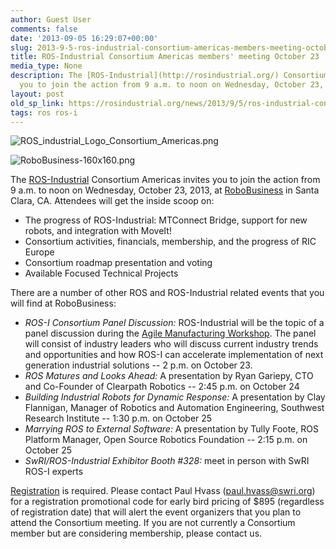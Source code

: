 ```yaml
---
author: Guest User
comments: false
date: '2013-09-05 16:29:07+00:00'
slug: 2013-9-5-ros-industrial-consortium-americas-members-meeting-october-23
title: ROS-Industrial Consortium Americas members' meeting October 23
media_type: None
description: The [ROS-Industrial](http://rosindustrial.org/) Consortium Americas invites
  you to join the action from 9 a.m. to noon on Wednesday, October 23, ...
layout: post
old_sp_link: https://rosindustrial.org/news/2013/9/5/ros-industrial-consortium-americas-members-meeting-october-23
tags: ros ros-i
---
```




![ROS_industrial_Logo_Consortium_Americas.png](https://images.squarespace-cdn.com/content/v1/51df34b1e4b08840dcfd2841/1378398540498-3263QQD0UE981I1X3OJV/ROS_industrial_Logo_Consortium_Americas.png)

![RoboBusiness-160x160.png](https://images.squarespace-cdn.com/content/v1/51df34b1e4b08840dcfd2841/1378398753183-U7RUFHTLIUDWT963IAG3/RoboBusiness-160x160.png)

The [ROS-Industrial](http://rosindustrial.org/) Consortium Americas invites you to join the action from 9 a.m. to noon on Wednesday, October 23, 2013, at [RoboBusiness](http://www.robobusiness.com/2013/) in Santa Clara, CA. Attendees will get the inside scoop on:

* The progress of ROS-Industrial: MTConnect Bridge, support for new robots, and integration with MoveIt!
* Consortium activities, financials, membership, and the progress of RIC Europe
* Consortium roadmap presentation and voting
* Available Focused Technical Projects

There are a number of other ROS and ROS-Industrial related events that you will find at RoboBusiness:

* *ROS-I Consortium Panel Discussion:* ROS-Industrial will be the topic of a panel discussion during the [Agile Manufacturing Workshop](http://www.robobusiness.com/2013/program/w-am/). The panel will consist of industry leaders who will discuss current industry trends and opportunities and how ROS-I can accelerate implementation of next generation industrial solutions -- 2 p.m. on October 23.
* *ROS Matures and Looks Ahead:* A presentation by Ryan Gariepy, CTO and Co-Founder of Clearpath Robotics -- 2:45 p.m. on October 24
* *Building Industrial Robots for Dynamic Response:* A presentation by Clay Flannigan, Manager of Robotics and Automation Engineering, Southwest Research Institute -- 1:30 p.m. on October 25
* *Marrying ROS to External Software:* A presentation by Tully Foote, ROS Platform Manager, Open Source Robotics Foundation -- 2:15 p.m. on October 25
* *SwRI/ROS-Industrial Exhibitor Booth #328:* meet in person with SwRI ROS-I experts

[Registration](http://www.robobusiness.com/2013/program/packages-and-pricing/packages-and-pricing) is required. Please contact Paul Hvass (paul.hvass@swri.org) for a registration promotional code for early bird pricing of $895 (regardless of registration date) that will alert the event organizers that you plan to attend the Consortium meeting. If you are not currently a Consortium member but are considering membership, please contact us.


